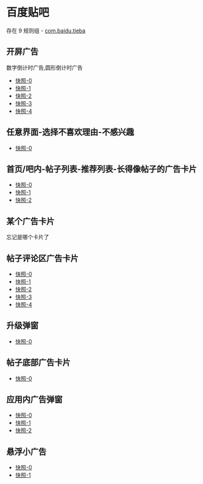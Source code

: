 # 百度贴吧

存在 9 规则组 - [com.baidu.tieba](/src/apps/com.baidu.tieba.ts)

## 开屏广告

数字倒计时广告,圆形倒计时广告

- [快照-0](https://i.gkd.li/import/12775906)
- [快照-1](https://i.gkd.li/import/12566191)
- [快照-2](https://i.gkd.li/import/12870916)
- [快照-3](https://i.gkd.li/import/13233500)
- [快照-4](https://i.gkd.li/import/13168386)

## 任意界面-选择不喜欢理由-不感兴趣

- [快照-0](https://i.gkd.li/import/12775914)

## 首页/吧内-帖子列表-推荐列表-长得像帖子的广告卡片

- [快照-0](https://i.gkd.li/import/12775930)
- [快照-1](https://i.gkd.li/import/12840951)
- [快照-2](https://i.gkd.li/import/13060892)

## 某个广告卡片

忘记是哪个卡片了

## 帖子评论区广告卡片

- [快照-0](https://i.gkd.li/import/12775913)
- [快照-1](https://i.gkd.li/import/13043133)
- [快照-2](https://i.gkd.li/import/13054256)
- [快照-3](https://i.gkd.li/import/12775916)
- [快照-4](https://i.gkd.li/import/12775892)

## 升级弹窗

- [快照-0](https://i.gkd.li/import/12496934)

## 帖子底部广告卡片

- [快照-0](https://i.gkd.li/import/12775882)

## 应用内广告弹窗

- [快照-0](https://i.gkd.li/import/13060891)
- [快照-1](https://i.gkd.li/import/13222361)
- [快照-2](https://i.gkd.li/import/13168383)

## 悬浮小广告

- [快照-0](https://i.gkd.li/import/13115167)
- [快照-1](https://i.gkd.li/import/13296280)
